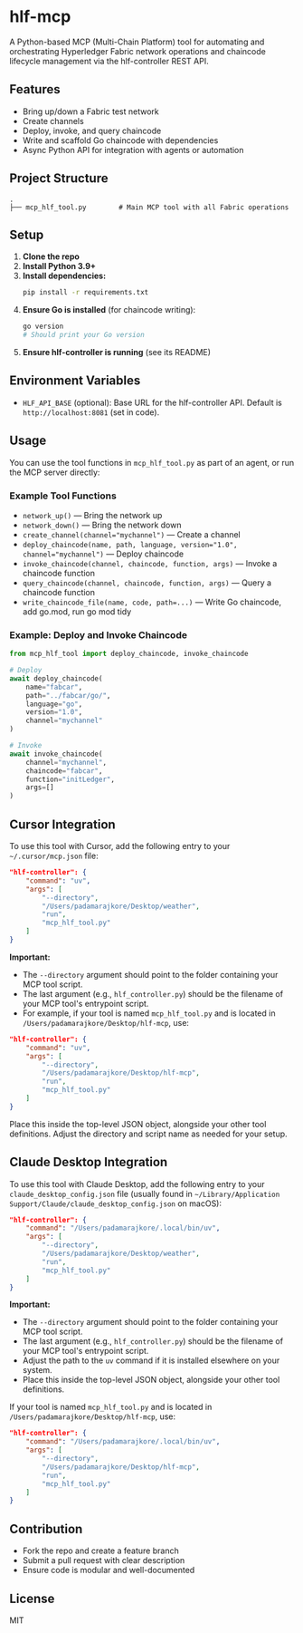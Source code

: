 # hlf-mcp

A Python-based MCP (Multi-Chain Platform) tool for automating and orchestrating Hyperledger Fabric network operations and chaincode lifecycle management via the hlf-controller REST API.

## Features
- Bring up/down a Fabric test network
- Create channels
- Deploy, invoke, and query chaincode
- Write and scaffold Go chaincode with dependencies
- Async Python API for integration with agents or automation

## Project Structure
```
.
├── mcp_hlf_tool.py        # Main MCP tool with all Fabric operations
```

## Setup
1. **Clone the repo**
2. **Install Python 3.9+**
3. **Install dependencies:**
   ```sh
   pip install -r requirements.txt
   ```
4. **Ensure Go is installed** (for chaincode writing):
   ```sh
   go version
   # Should print your Go version
   ```
5. **Ensure hlf-controller is running** (see its README)

## Environment Variables
- `HLF_API_BASE` (optional): Base URL for the hlf-controller API. Default is `http://localhost:8081` (set in code).

## Usage
You can use the tool functions in `mcp_hlf_tool.py` as part of an agent, or run the MCP server directly:

### Example Tool Functions
- `network_up()` — Bring the network up
- `network_down()` — Bring the network down
- `create_channel(channel="mychannel")` — Create a channel
- `deploy_chaincode(name, path, language, version="1.0", channel="mychannel")` — Deploy chaincode
- `invoke_chaincode(channel, chaincode, function, args)` — Invoke a chaincode function
- `query_chaincode(channel, chaincode, function, args)` — Query a chaincode function
- `write_chaincode_file(name, code, path=...)` — Write Go chaincode, add go.mod, run go mod tidy

### Example: Deploy and Invoke Chaincode
```python
from mcp_hlf_tool import deploy_chaincode, invoke_chaincode

# Deploy
await deploy_chaincode(
    name="fabcar",
    path="../fabcar/go/",
    language="go",
    version="1.0",
    channel="mychannel"
)

# Invoke
await invoke_chaincode(
    channel="mychannel",
    chaincode="fabcar",
    function="initLedger",
    args=[]
)
```

## Cursor Integration
To use this tool with Cursor, add the following entry to your `~/.cursor/mcp.json` file:

```json
"hlf-controller": {
    "command": "uv",
    "args": [
        "--directory",
        "/Users/padamarajkore/Desktop/weather",
        "run",
        "mcp_hlf_tool.py"
    ]
}
```

**Important:**
- The `--directory` argument should point to the folder containing your MCP tool script.
- The last argument (e.g., `hlf_controller.py`) should be the filename of your MCP tool's entrypoint script.
- For example, if your tool is named `mcp_hlf_tool.py` and is located in `/Users/padamarajkore/Desktop/hlf-mcp`, use:

```json
"hlf-controller": {
    "command": "uv",
    "args": [
        "--directory",
        "/Users/padamarajkore/Desktop/hlf-mcp",
        "run",
        "mcp_hlf_tool.py"
    ]
}
```

Place this inside the top-level JSON object, alongside your other tool definitions. Adjust the directory and script name as needed for your setup.

## Claude Desktop Integration

To use this tool with Claude Desktop, add the following entry to your `claude_desktop_config.json` file (usually found in `~/Library/Application Support/Claude/claude_desktop_config.json` on macOS):

```json
"hlf-controller": {
    "command": "/Users/padamarajkore/.local/bin/uv",
    "args": [
        "--directory",
        "/Users/padamarajkore/Desktop/weather",
        "run",
        "mcp_hlf_tool.py"
    ]
}
```

**Important:**
- The `--directory` argument should point to the folder containing your MCP tool script.
- The last argument (e.g., `hlf_controller.py`) should be the filename of your MCP tool's entrypoint script.
- Adjust the path to the `uv` command if it is installed elsewhere on your system.
- Place this inside the top-level JSON object, alongside your other tool definitions.

If your tool is named `mcp_hlf_tool.py` and is located in `/Users/padamarajkore/Desktop/hlf-mcp`, use:

```json
"hlf-controller": {
    "command": "/Users/padamarajkore/.local/bin/uv",
    "args": [
        "--directory",
        "/Users/padamarajkore/Desktop/hlf-mcp",
        "run",
        "mcp_hlf_tool.py"
    ]
}
```

## Contribution
- Fork the repo and create a feature branch
- Submit a pull request with clear description
- Ensure code is modular and well-documented

## License
MIT
